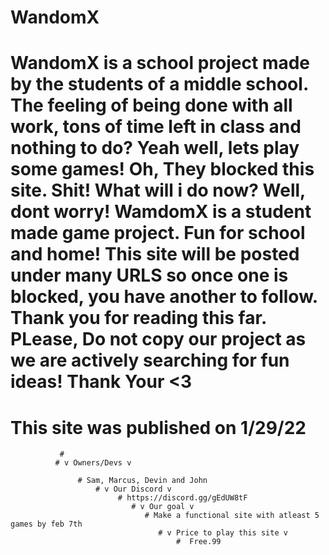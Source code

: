 # WandomX 

# WandomX is a school project made by the students of a middle school. The feeling of being done with all work, tons of time left in class and nothing to do? Yeah well, lets play some games! Oh, They blocked this site. Shit! What will i do now? Well, dont worry! WamdomX is a student made game project. Fun for school and home! This site will be posted under many URLS so once one is blocked, you have another to follow. Thank you for reading this far. PLease, Do not copy our project as we are actively searching for fun ideas! Thank Your <3


# This site was published on 1/29/22 
               # 
              # v Owners/Devs v
                   
                   # Sam, Marcus, Devin and John
                       # v Our Discord v
                            # https://discord.gg/gEdUW8tF
                               # v Our goal v
                                  # Make a functional site with atleast 5 games by feb 7th
                                     # v Price to play this site v
                                         #  Free.99
                                             
                             
